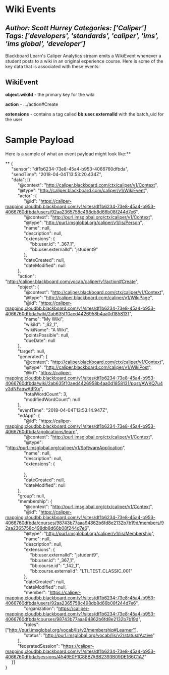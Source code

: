 # Wiki Events
*Author: Scott Hurrey*
*Categories: ['Caliper']*
*Tags: ['developers', 'standards', 'caliper', 'ims', 'ims global', 'developer']*
---
Blackboard Learn's Caliper Analytics stream emits a WikiEvent whenever a
student posts to a wiki in an original experience course. Here is some of the
key data that is associated with these events:

## WikiEvent

**object.wikiId** - the primary key for the wiki

**action** - …/action#Create

**extensions** - contains a tag called **bb:user.externalId** with the batch_uid for the user

# Sample Payload

Here is a sample of what an event payload might look like:**

**
    {  
         "sensor": "df1b6234-73e8-45a4-b953-4066760dfbda",  
         "sendTime": "2018-04-04T13:53:20.434Z",  
         "data": [{  
              "@context": "http://caliper.blackboard.com/ctx/caliper/v1/Context",  
              "@type": "http://caliper.blackboard.com/caliper/v1/WikiEvent",  
              "actor": {  
                   "@id": "https://caliper-mapping.cloudbb.blackboard.com/v1/sites/df1b6234-73e8-45a4-b953-4066760dfbda/users/92aa2365758c498db8d66b08f244d7e6",  
                   "@context": "http://purl.imsglobal.org/ctx/caliper/v1/Context",  
                   "@type": "http://purl.imsglobal.org/caliper/v1/lis/Person",  
                   "name": null,  
                   "description": null,  
                   "extensions": {  
                        "bb:user.id": "_367_1",  
                        "bb:user.externalId": "jstudent9"  
                   },  
                   "dateCreated": null,  
                   "dateModified": null  
              },  
              "action": "http://caliper.blackboard.com/vocab/caliper/v1/action#Create",  
              "object": {  
                   "@context": "http://caliper.blackboard.com/ctx/caliper/v1/Context",  
                   "@type": "http://caliper.blackboard.com/caliper/v1/WikiPage",  
                   "@id": "https://caliper-mapping.cloudbb.blackboard.com/v1/sites/df1b6234-73e8-45a4-b953-4066760dfbda/wiki/2ab635f10aed4426958b4aa0d1858131",  
                   "name": "My Wiki",  
                   "wikiId": "_82_1",  
                   "wikiName": "A Wiki",  
                   "pointsPossible": null,  
                   "dueDate": null  
              },  
              "target": null,  
              "generated": {  
                   "@context": "http://caliper.blackboard.com/ctx/caliper/v1/Context",  
                   "@type": "http://caliper.blackboard.com/caliper/v1/WikiPost",  
                   "@id": "https://caliper-mapping.cloudbb.blackboard.com/v1/sites/df1b6234-73e8-45a4-b953-4066760dfbda/wiki/2ab635f10aed4426958b4aa0d1858131/post/AWKQ7u4y3dNFaqwAtPXx",  
                   "totalWordCount": 3,  
                   "modifiedWordCount": null  
              },  
              "eventTime": "2018-04-04T13:53:14.947Z",  
              "edApp": {  
                   "@id": "https://caliper-mapping.cloudbb.blackboard.com/v1/sites/df1b6234-73e8-45a4-b953-4066760dfbda/applications/learn",  
                   "@context": "http://purl.imsglobal.org/ctx/caliper/v1/Context",  
                   "@type": "http://purl.imsglobal.org/caliper/v1/SoftwareApplication",  
                   "name": null,  
                   "description": null,  
                   "extensions": {  
                          
                   },  
                   "dateCreated": null,  
                   "dateModified": null  
              },  
              "group": null,  
              "membership": {  
                   "@context": "http://purl.imsglobal.org/ctx/caliper/v1/Context",  
                   "@id": "https://caliper-mapping.cloudbb.blackboard.com/v1/sites/df1b6234-73e8-45a4-b953-4066760dfbda/courses/98743b77aaa94862b6fd8e2132b7b19d/members/92aa2365758c498db8d66b08f244d7e6",  
                   "@type": "http://purl.imsglobal.org/caliper/v1/lis/Membership",  
                   "name": null,  
                   "description": null,  
                   "extensions": {  
                        "bb:user.externalId": "jstudent9",  
                        "bb:user.id": "_367_1",  
                        "bb:course.id": "_142_1",  
                        "bb:course.externalId": "LTI_TEST_CLASSIC_001"  
                   },  
                   "dateCreated": null,  
                   "dateModified": null,  
                   "member": "https://caliper-mapping.cloudbb.blackboard.com/v1/sites/df1b6234-73e8-45a4-b953-4066760dfbda/users/92aa2365758c498db8d66b08f244d7e6",  
                   "organization": "https://caliper-mapping.cloudbb.blackboard.com/v1/sites/df1b6234-73e8-45a4-b953-4066760dfbda/courses/98743b77aaa94862b6fd8e2132b7b19d",  
                   "roles": ["http://purl.imsglobal.org/vocab/lis/v2/membership#Learner"],  
                   "status": "http://purl.imsglobal.org/vocab/lis/v2/status#Active"  
              },  
              "federatedSession": "https://caliper-mapping.cloudbb.blackboard.com/v1/sites/df1b6234-73e8-45a4-b953-4066760dfbda/sessions/4549E0F1C88B7ABB2393B09DE166C1A7"  
         }]  
    }

